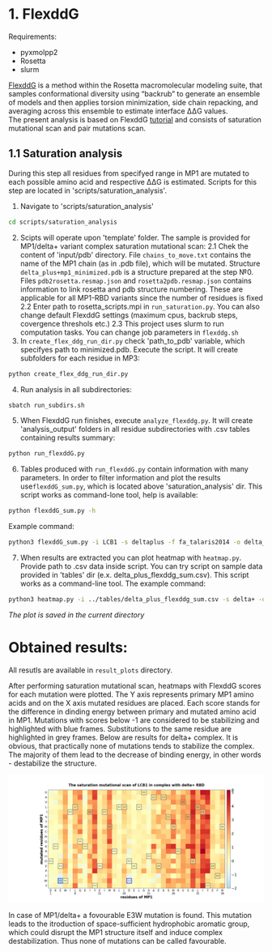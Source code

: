 # 1. FlexddG
Requirements:
- pyxmolpp2 
- Rosetta
- slurm

[FlexddG](https://pubs.acs.org/doi/10.1021/acs.jpcb.7b11367) is a method within the Rosetta macromolecular modeling suite, that samples conformational diversity using “backrub” to generate an ensemble of models and then applies torsion minimization, side chain repacking, and averaging across this ensemble to estimate interface ΔΔG values.  
The present analysis is based on FlexddG [tutorial](https://github.com/Kortemme-Lab/flex_ddG_tutorial) and consists of saturation mutational scan and pair mutations scan.

## 1.1 Saturation analysis

During this step all residues from specifyed range in MP1 are mutated to each possible amino acid and respective ΔΔG is estimated. Scripts for this step are located in 'scripts/saturation_analysis'.

1. Navigate to 'scripts/saturation_analysis'
```sh
cd scripts/saturation_analysis
```
2. Scipts will operate upon 'template' folder. The sample is provided for MP1/delta+ variant complex saturation mutational scan:
2.1  Chek the content of 'input/pdb' directory. File `chains_to_move.txt` contains the name of the MP1 chain (as in .pdb file), which will be mutated. Structure `delta_plus+mp1_minimized.pdb` is a structure prepared at the step №0. Files `pdb2rosetta.resmap.json` and `rosetta2pdb.resmap.json` contains information to link rosetta and pdb structure numbering. These are applicable for all MP1-RBD variants since the number of residues is fixed
2.2 Enter path to rosetta_scripts.mpi in `run_saturation.py`. You can also change default FlexddG settings (maximum cpus, backrub steps, covergence threshols etc.)
2.3 This project uses slurm to run computation tasks. You can change job parameters in `flexddg.sh`
3. In `create_flex_ddg_run_dir.py` check 'path_to_pdb' variable, which specifyes path to minimized.pdb. Execute the script. It will create subfolders for each residue in MP3:
```sh
python create_flex_ddg_run_dir.py
```
4. Run analysis in all subdirectories:
```sh
sbatch run_subdirs.sh
```
5. When FlexddG run finishes, execute `analyze_flexddg.py`. It will create 'analysis_output' folders in all residue subdirectories with .csv tables containing results summary:
```sh
python run_flexddG.py
```
6. Tables produced with `run_flexddG.py` contain information with many parameters. In order to filter information and plot the results use`flexddG_sum.py`, which is located above 'saturation_analysis' dir. This script works as command-lone tool, help is available: 
```sh
python flexddG_sum.py -h
```
Example command:
```sh
python3 flexddG_sum.py -i LCB1 -s deltaplus -f fa_talaris2014 -o delta_plus_flexddg_sum.csv
```
7. When results are extracted you can plot heatmap with `heatmap.py`. Provide path to .csv data inside script. You can try script on sample data provided in 'tables' dir (e.x. delta_plus_flexddg_sum.csv). This script works as a command-line tool. The example command:
```sh
python3 heatmap.py -i ../tables/delta_plus_flexddg_sum.csv -s delta+ -o delta_plus_flexddG.png
```
*The plot is saved in the current directory* 

# Obtained results:

All resutls are available in `result_plots` directory.

After performing saturation mutational scan, heatmaps with FlexddG scores for each mutation were plotted. The Y axis represents primary MP1 amino acids and on the X axis mutated residues are placed. Each score stands for the difference in dinding energy between primary and mutated amino acid in MP1. Mutations with scores below -1 are considered to be stabilizing and highlighted with blue frames. Substitutions to the same residue are highlighted in grey frames. Below are results for delta+ complex. It is obvious, that practically none of mutations tends to stabilize the complex. The majority of them lead to the decrease of binding energy, in other words - destabilize the structure. 

<p align="center">
  <img src="result_plots/delta_plus_flexddG.png" width="700">
</p>

In case of MP1/delta+ a fovourable E3W mutation is found. This mutation leads to the itroduction of space-sufficient hydrophobic aromatic group, which could disrupt the MP1 structure itself and induce complex destabilization. Thus none of mutations can be called favourable. 
